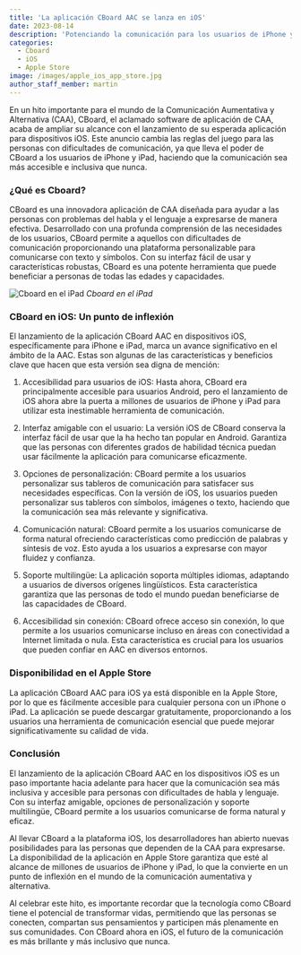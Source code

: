 ```yaml
---
title: 'La aplicación CBoard AAC se lanza en iOS'
date: 2023-08-14
description: 'Potenciando la comunicación para los usuarios de iPhone y iPad'
categories:
  - Cboard
  - iOS
  - Apple Store
image: /images/apple_ios_app_store.jpg
author_staff_member: martin
---
```


En un hito importante para el mundo de la Comunicación Aumentativa y Alternativa (CAA), CBoard, el aclamado software de aplicación de CAA, acaba de ampliar su alcance con el lanzamiento de su esperada aplicación para dispositivos iOS. Este anuncio cambia las reglas del juego para las personas con dificultades de comunicación, ya que lleva el poder de CBoard a los usuarios de iPhone y iPad, haciendo que la comunicación sea más accesible e inclusiva que nunca.

### **¿Qué es Cboard?**

CBoard es una innovadora aplicación de CAA diseñada para ayudar a las personas con problemas del habla y el lenguaje a expresarse de manera efectiva. Desarrollado con una profunda comprensión de las necesidades de los usuarios, CBoard permite a aquellos con dificultades de comunicación proporcionando una plataforma personalizable para comunicarse con texto y símbolos. Con su interfaz fácil de usar y características robustas, CBoard es una potente herramienta que puede beneficiar a personas de todas las edades y capacidades.

![Cboard en el iPad](/images/app/water-ipad-english.png) *Cboard en el iPad*

### **CBoard en iOS: Un punto de inflexión**

El lanzamiento de la aplicación CBoard AAC en dispositivos iOS, específicamente para iPhone e iPad, marca un avance significativo en el ámbito de la AAC. Estas son algunas de las características y beneficios clave que hacen que esta versión sea digna de mención:

1. Accesibilidad para usuarios de iOS: Hasta ahora, CBoard era principalmente accesible para usuarios Android, pero el lanzamiento de iOS ahora abre la puerta a millones de usuarios de iPhone y iPad para utilizar esta inestimable herramienta de comunicación.

2. Interfaz amigable con el usuario: La versión iOS de CBoard conserva la interfaz fácil de usar que la ha hecho tan popular en Android. Garantiza que las personas con diferentes grados de habilidad técnica puedan usar fácilmente la aplicación para comunicarse eficazmente.

3. Opciones de personalización: CBoard permite a los usuarios personalizar sus tableros de comunicación para satisfacer sus necesidades específicas. Con la versión de iOS, los usuarios pueden personalizar sus tableros con símbolos, imágenes o texto, haciendo que la comunicación sea más relevante y significativa.

4. Comunicación natural: CBoard permite a los usuarios comunicarse de forma natural ofreciendo características como predicción de palabras y síntesis de voz. Esto ayuda a los usuarios a expresarse con mayor fluidez y confianza.

5. Soporte multilingüe: La aplicación soporta múltiples idiomas, adaptando a usuarios de diversos orígenes lingüísticos. Esta característica garantiza que las personas de todo el mundo puedan beneficiarse de las capacidades de CBoard.

6. Accesibilidad sin conexión: CBoard ofrece acceso sin conexión, lo que permite a los usuarios comunicarse incluso en áreas con conectividad a Internet limitada o nula. Esta característica es crucial para los usuarios que pueden confiar en AAC en diversos entornos.

### **Disponibilidad en el Apple Store**

La aplicación CBoard AAC para iOS ya está disponible en la Apple Store, por lo que es fácilmente accesible para cualquier persona con un iPhone o iPad. La aplicación se puede descargar gratuitamente, proporcionando a los usuarios una herramienta de comunicación esencial que puede mejorar significativamente su calidad de vida.

### **Conclusión**

El lanzamiento de la aplicación CBoard AAC en los dispositivos iOS es un paso importante hacia adelante para hacer que la comunicación sea más inclusiva y accesible para personas con dificultades de habla y lenguaje. Con su interfaz amigable, opciones de personalización y soporte multilingüe, CBoard permite a los usuarios comunicarse de forma natural y eficaz.

Al llevar CBoard a la plataforma iOS, los desarrolladores han abierto nuevas posibilidades para las personas que dependen de la CAA para expresarse. La disponibilidad de la aplicación en Apple Store garantiza que esté al alcance de millones de usuarios de iPhone y iPad, lo que la convierte en un punto de inflexión en el mundo de la comunicación aumentativa y alternativa.

Al celebrar este hito, es importante recordar que la tecnología como CBoard tiene el potencial de transformar vidas, permitiendo que las personas se conecten, compartan sus pensamientos y participen más plenamente en sus comunidades. Con CBoard ahora en iOS, el futuro de la comunicación es más brillante y más inclusivo que nunca.